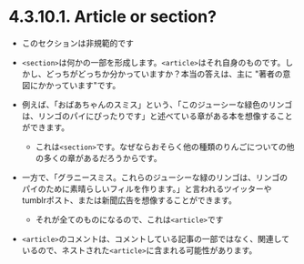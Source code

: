# 4.3.10.1. Article or section?

- このセクションは非規範的です

- `<section>`は何かの一部を形成します。`<article>`はそれ自身のものです。しかし、どっちがどっちか分かっていますか？本当の答えは、主に "著者の意図にかかっています"です。
- 例えば、「おばあちゃんのスミス」という、「このジューシーな緑色のリンゴは、リンゴのパイにぴったりです」と述べている章がある本を想像することができます。
    - これは`<section>`です。なぜならおそらく他の種類のりんごについての他の多くの章があるだろうからです。

- 一方で、「グラニースミス。これらのジューシーな緑のリンゴは、リンゴのパイのために素晴らしいフィルを作ります。」と言われるツイッターやtumblrポスト、または新聞広告を想像することができます。
    - それが全てのものになるので、これは`<article>`です

- `<article>`のコメントは、コメントしている記事の一部ではなく、関連しているので、ネストされた`<article>`に含まれる可能性があります。
